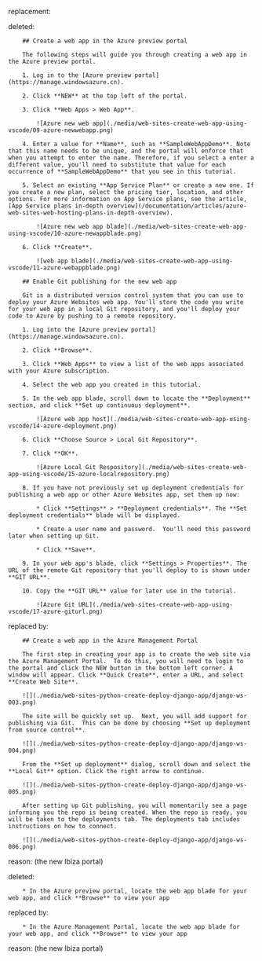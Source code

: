 replacement:

deleted:

		## Create a web app in the Azure preview portal
		
		The following steps will guide you through creating a web app in the Azure preview portal.
		
		1. Log in to the [Azure preview portal](https://manage.windowsazure.cn).
		
		2. Click **NEW** at the top left of the portal.
		
		3. Click **Web Apps > Web App**.
		
			![Azure new web app](./media/web-sites-create-web-app-using-vscode/09-azure-newwebapp.png)
		
		4. Enter a value for **Name**, such as **SampleWebAppDemo**. Note that this name needs to be unique, and the portal will enforce that when you attempt to enter the name. Therefore, if you select a enter a different value, you'll need to substitute that value for each occurrence of **SampleWebAppDemo** that you see in this tutorial. 
		
		5. Select an existing **App Service Plan** or create a new one. If you create a new plan, select the pricing tier, location, and other options. For more information on App Service plans, see the article, [App Service plans in-depth overview](/documentation/articles/azure-web-sites-web-hosting-plans-in-depth-overview).
		
			![Azure new web app blade](./media/web-sites-create-web-app-using-vscode/10-azure-newappblade.png)
		
		6. Click **Create**.
		
			![web app blade](./media/web-sites-create-web-app-using-vscode/11-azure-webappblade.png)
		
		## Enable Git publishing for the new web app
		
		Git is a distributed version control system that you can use to deploy your Azure Websites web app. You'll store the code you write for your web app in a local Git repository, and you'll deploy your code to Azure by pushing to a remote repository.   
		
		1. Log into the [Azure preview portal](https://manage.windowsazure.cn).
		
		2. Click **Browse**.
		
		3. Click **Web Apps** to view a list of the web apps associated with your Azure subscription.
		
		4. Select the web app you created in this tutorial.
		
		5. In the web app blade, scroll down to locate the **Deployment** section, and click **Set up continuous deployment**. 
		
			![Azure web app host](./media/web-sites-create-web-app-using-vscode/14-azure-deployment.png)
		
		6. Click **Choose Source > Local Git Repository**.
		
		7. Click **OK**.
		
			![Azure Local Git Respository](./media/web-sites-create-web-app-using-vscode/15-azure-localrepository.png)
		
		8. If you have not previously set up deployment credentials for publishing a web app or other Azure Websites app, set them up now:
		
			* Click **Settings** > **Deployment credentials**. The **Set deployment credentials** blade will be displayed.
		
			* Create a user name and password.  You'll need this password later when setting up Git.
		
			* Click **Save**.
		
		9. In your web app's blade, click **Settings > Properties**. The URL of the remote Git repository that you'll deploy to is shown under **GIT URL**.
		
		10. Copy the **GIT URL** value for later use in the tutorial.
		
			![Azure Git URL](./media/web-sites-create-web-app-using-vscode/17-azure-giturl.png)

replaced by:

		## Create a web app in the Azure Management Portal
		
		The first step in creating your app is to create the web site via the Azure Management Portal.  To do this, you will need to login to the portal and click the NEW button in the bottom left corner. A window will appear. Click **Quick Create**, enter a URL, and select **Create Web Site**.
		
		![](./media/web-sites-python-create-deploy-django-app/django-ws-003.png)
		
		The site will be quickly set up.  Next, you will add support for publishing via Git.  This can be done by choosing **Set up deployment from source control**.
		
		![](./media/web-sites-python-create-deploy-django-app/django-ws-004.png)
		
		From the **Set up deployment** dialog, scroll down and select the **Local Git** option. Click the right arrow to continue.
		
		![](./media/web-sites-python-create-deploy-django-app/django-ws-005.png)
		
		After setting up Git publishing, you will momentarily see a page informing you the repo is being created. When the repo is ready, you will be taken to the deployments tab. The deployments tab includes instructions on how to connect.  
		
		![](./media/web-sites-python-create-deploy-django-app/django-ws-006.png)

reason: (the new Ibiza portal)

deleted:

		* In the Azure preview portal, locate the web app blade for your web app, and click **Browse** to view your app

replaced by:

		* In the Azure Management Portal, locate the web app blade for your web app, and click **Browse** to view your app

reason: (the new Ibiza portal)

